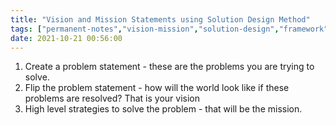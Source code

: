 ```yaml
---
title: "Vision and Mission Statements using Solution Design Method"
tags: ["permanent-notes","vision-mission","solution-design","framework" ]
date: 2021-10-21 00:56:00
---
```


1. Create a problem statement - these are the problems you are trying to solve.
2. Flip the problem statement - how will the world look like if these problems are resolved? That is your vision
3. High level strategies to solve the problem - that will be the mission.
